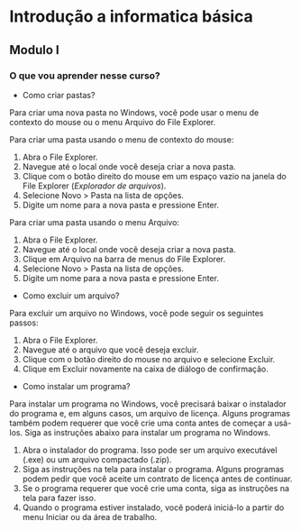 # Introdução a informatica básica #
## Modulo I

### O que vou aprender nesse curso?

* Como criar pastas?


Para criar uma nova pasta no Windows, você pode usar o menu de contexto do mouse ou o menu Arquivo do File Explorer.

Para criar uma pasta usando o menu de contexto do mouse:

1. Abra o File Explorer.
2. Navegue até o local onde você deseja criar a nova pasta.
3. Clique com o botão direito do mouse em um espaço vazio na janela do File Explorer (_Explorador de arquivos_).
4. Selecione Novo > Pasta na lista de opções.
5. Digite um nome para a nova pasta e pressione Enter.

Para criar uma pasta usando o menu Arquivo:

1. Abra o File Explorer.
2. Navegue até o local onde você deseja criar a nova pasta.
3. Clique em Arquivo na barra de menus do File Explorer.
4. Selecione Novo > Pasta na lista de opções.
5. Digite um nome para a nova pasta e pressione Enter.

* Como excluir um arquivo?

Para excluir um arquivo no Windows, você pode seguir os seguintes passos:

1. Abra o File Explorer.
2. Navegue até o arquivo que você deseja excluir.
3. Clique com o botão direito do mouse no arquivo e selecione Excluir.
4. Clique em Excluir novamente na caixa de diálogo de confirmação.

* Como instalar um programa?

Para instalar um programa no Windows, você precisará baixar o instalador do programa e, em alguns casos, um arquivo de licença. Alguns programas também podem requerer que você crie uma conta antes de começar a usá-los. Siga as instruções abaixo para instalar um programa no Windows.

1. Abra o instalador do programa. Isso pode ser um arquivo executável (.exe) ou um arquivo compactado (.zip).
2. Siga as instruções na tela para instalar o programa. Alguns programas podem pedir que você aceite um contrato de licença antes de continuar.
3. Se o programa requerer que você crie uma conta, siga as instruções na tela para fazer isso.
4. Quando o programa estiver instalado, você poderá iniciá-lo a partir do menu Iniciar ou da área de trabalho.
